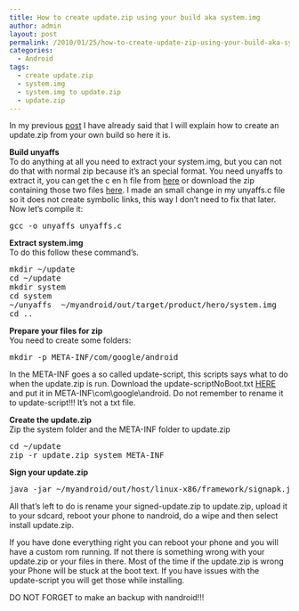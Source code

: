 ```yaml
---
title: How to create update.zip using your build aka system.img
author: admin
layout: post
permalink: /2010/01/25/how-to-create-update-zip-using-your-build-aka-system-img/
categories:
  - Android
tags:
  - create update.zip
  - system.img
  - system.img to update.zip
  - update.zip
---
```

In my previous [post][1] I have already said that I will explain how to create an update.zip from your own build so here it is.<!--more-->

**Build unyaffs**  
To do anything at all you need to extract your system.img, but you can not do that with normal zip because it&#8217;s an special format. You need unyaffs to extract it, you can get the c en h file from [here][2] or download the zip containing those two files [here][3]. I made an small change in my unyaffs.c file so it does not create symbolic links, this way I don&#8217;t need to fix that later.  
Now let&#8217;s compile it:

<pre class="brush: bash; title: ; notranslate" title="">gcc -o unyaffs unyaffs.c
</pre>

**Extract system.img**  
To do this follow these command&#8217;s.

<pre class="brush: bash; title: ; notranslate" title="">mkdir ~/update
cd ~/update
mkdir system
cd system
~/unyaffs  ~/myandroid/out/target/product/hero/system.img
cd ..
</pre>

**Prepare your files for zip**  
You need to create some folders:

<pre class="brush: bash; title: ; notranslate" title="">mkdir -p META-INF/com/google/android
</pre>

In the META-INF goes a so called update-script, this scripts says what to do when the update.zip is run. Download the update-scriptNoBoot.txt [HERE][4] and put it in META-INF\com\google\android. Do not remember to rename it to update-script!!! It&#8217;s not a txt file.

**Create the update.zip**  
Zip the system folder and the META-INF folder to update.zip

<pre class="brush: bash; title: ; notranslate" title="">cd ~/update
zip -r update.zip system META-INF
</pre>

**Sign your update.zip**

<pre class="brush: bash; title: ; notranslate" title="">java -jar ~/myandroid/out/host/linux-x86/framework/signapk.jar ~/myandroid/build/target/product/security/testkey.x509.pem ~/myandroid/build/target/product/security/testkey.pk8 ~/update/update.zip ~/update/signed-update.zip
</pre>

All that&#8217;s left to do is rename your signed-update.zip to update.zip, upload it to your sdcard, reboot your phone to nandroid, do a wipe and then select install update.zip.

If you have done everything right you can reboot your phone and you will have a custom rom running. If not there is something wrong with your update.zip or your files in there. Most of the time if the update.zip is wrong your Phone will be stuck at the boot text. If you have issues with the update-script you will get those while installing.

DO NOT FORGET to make an backup with nandroid!!!

 [1]: http://blog.coralic.nl/2010/01/21/how-to-create-a-custom-rom-for-hero-from-android-sources/
 [2]: http://code.google.com/p/unyaffs/downloads/list
 [3]: http://files.coralic.nl/unyaffs.zip
 [4]: http://files.coralic.nl/update-scriptNoBoot.txt